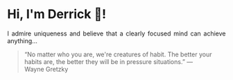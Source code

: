 # Hi, I'm Derrick 👋!
<p align="justify">I admire uniqueness and believe that a clearly focused mind can achieve anything...</p> 
<!-- #quote-start -->
<blockquote>&ldquo;No matter who you are, we're creatures of habit. The better your habits are, the better they will be in pressure situations.&rdquo; &mdash; <footer>Wayne Gretzky</footer></blockquote>
<!-- #quote-end -->
